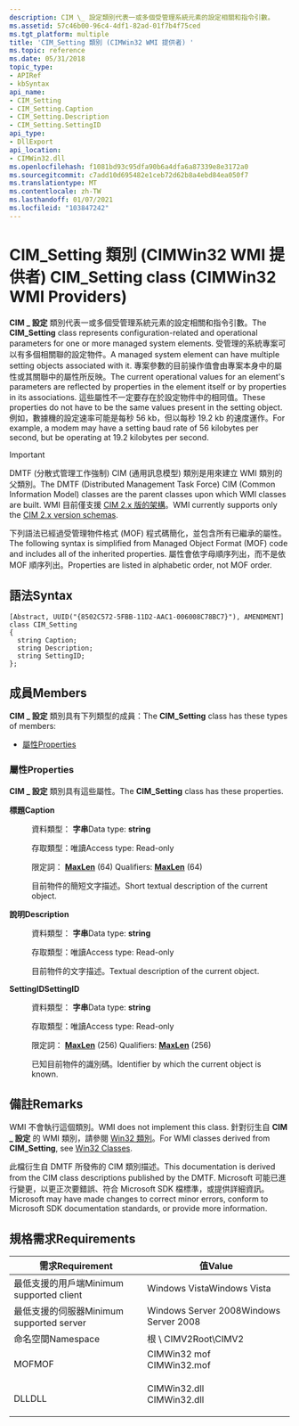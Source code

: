 ```yaml
---
description: CIM \_ 設定類別代表一或多個受管理系統元素的設定相關和指令引數。
ms.assetid: 57c46b00-96c4-4df1-82ad-01f7b4f75ced
ms.tgt_platform: multiple
title: 'CIM_Setting 類別 (CIMWin32 WMI 提供者) '
ms.topic: reference
ms.date: 05/31/2018
topic_type:
- APIRef
- kbSyntax
api_name:
- CIM_Setting
- CIM_Setting.Caption
- CIM_Setting.Description
- CIM_Setting.SettingID
api_type:
- DllExport
api_location:
- CIMWin32.dll
ms.openlocfilehash: f1081bd93c95dfa90b6a4dfa6a87339e8e3172a0
ms.sourcegitcommit: c7add10d695482e1ceb72d62b8a4ebd84ea050f7
ms.translationtype: MT
ms.contentlocale: zh-TW
ms.lasthandoff: 01/07/2021
ms.locfileid: "103847242"
---
```

# <a name="cim_setting-class-cimwin32-wmi-providers"></a><span data-ttu-id="3d7cf-103">CIM_Setting 類別 (CIMWin32 WMI 提供者) </span><span class="sxs-lookup"><span data-stu-id="3d7cf-103">CIM_Setting class (CIMWin32 WMI Providers)</span></span>

<span data-ttu-id="3d7cf-104">**CIM \_ 設定** 類別代表一或多個受管理系統元素的設定相關和指令引數。</span><span class="sxs-lookup"><span data-stu-id="3d7cf-104">The **CIM\_Setting** class represents configuration-related and operational parameters for one or more managed system elements.</span></span> <span data-ttu-id="3d7cf-105">受管理的系統專案可以有多個相關聯的設定物件。</span><span class="sxs-lookup"><span data-stu-id="3d7cf-105">A managed system element can have multiple setting objects associated with it.</span></span> <span data-ttu-id="3d7cf-106">專案參數的目前操作值會由專案本身中的屬性或其關聯中的屬性所反映。</span><span class="sxs-lookup"><span data-stu-id="3d7cf-106">The current operational values for an element's parameters are reflected by properties in the element itself or by properties in its associations.</span></span> <span data-ttu-id="3d7cf-107">這些屬性不一定要存在於設定物件中的相同值。</span><span class="sxs-lookup"><span data-stu-id="3d7cf-107">These properties do not have to be the same values present in the setting object.</span></span> <span data-ttu-id="3d7cf-108">例如，數據機的設定速率可能是每秒 56 kb，但以每秒 19.2 kb 的速度運作。</span><span class="sxs-lookup"><span data-stu-id="3d7cf-108">For example, a modem may have a setting baud rate of 56 kilobytes per second, but be operating at 19.2 kilobytes per second.</span></span>

> [!IMPORTANT]
> <span data-ttu-id="3d7cf-109">DMTF (分散式管理工作強制) CIM (通用訊息模型) 類別是用來建立 WMI 類別的父類別。</span><span class="sxs-lookup"><span data-stu-id="3d7cf-109">The DMTF (Distributed Management Task Force) CIM (Common Information Model) classes are the parent classes upon which WMI classes are built.</span></span> <span data-ttu-id="3d7cf-110">WMI 目前僅支援 [CIM 2.x 版的架構](https://dmtf.org/standards/cim/schemas)。</span><span class="sxs-lookup"><span data-stu-id="3d7cf-110">WMI currently supports only the [CIM 2.x version schemas](https://dmtf.org/standards/cim/schemas).</span></span>

 

<span data-ttu-id="3d7cf-111">下列語法已經過受管理物件格式 (MOF) 程式碼簡化，並包含所有已繼承的屬性。</span><span class="sxs-lookup"><span data-stu-id="3d7cf-111">The following syntax is simplified from Managed Object Format (MOF) code and includes all of the inherited properties.</span></span> <span data-ttu-id="3d7cf-112">屬性會依字母順序列出，而不是依 MOF 順序列出。</span><span class="sxs-lookup"><span data-stu-id="3d7cf-112">Properties are listed in alphabetic order, not MOF order.</span></span>

## <a name="syntax"></a><span data-ttu-id="3d7cf-113">語法</span><span class="sxs-lookup"><span data-stu-id="3d7cf-113">Syntax</span></span>

``` syntax
[Abstract, UUID("{8502C572-5FBB-11D2-AAC1-006008C78BC7}"), AMENDMENT]
class CIM_Setting
{
  string Caption;
  string Description;
  string SettingID;
};
```

## <a name="members"></a><span data-ttu-id="3d7cf-114">成員</span><span class="sxs-lookup"><span data-stu-id="3d7cf-114">Members</span></span>

<span data-ttu-id="3d7cf-115">**CIM \_ 設定** 類別具有下列類型的成員：</span><span class="sxs-lookup"><span data-stu-id="3d7cf-115">The **CIM\_Setting** class has these types of members:</span></span>

-   [<span data-ttu-id="3d7cf-116">屬性</span><span class="sxs-lookup"><span data-stu-id="3d7cf-116">Properties</span></span>](#properties)

### <a name="properties"></a><span data-ttu-id="3d7cf-117">屬性</span><span class="sxs-lookup"><span data-stu-id="3d7cf-117">Properties</span></span>

<span data-ttu-id="3d7cf-118">**CIM \_ 設定** 類別具有這些屬性。</span><span class="sxs-lookup"><span data-stu-id="3d7cf-118">The **CIM\_Setting** class has these properties.</span></span>

<dl> <dt>

<span data-ttu-id="3d7cf-119">**標題**</span><span class="sxs-lookup"><span data-stu-id="3d7cf-119">**Caption**</span></span>
</dt> <dd> <dl> <dt>

<span data-ttu-id="3d7cf-120">資料類型： **字串**</span><span class="sxs-lookup"><span data-stu-id="3d7cf-120">Data type: **string**</span></span>
</dt> <dt>

<span data-ttu-id="3d7cf-121">存取類型：唯讀</span><span class="sxs-lookup"><span data-stu-id="3d7cf-121">Access type: Read-only</span></span>
</dt> <dt>

<span data-ttu-id="3d7cf-122">限定詞： [**MaxLen**](/windows/desktop/WmiSdk/standard-qualifiers) (64) </span><span class="sxs-lookup"><span data-stu-id="3d7cf-122">Qualifiers: [**MaxLen**](/windows/desktop/WmiSdk/standard-qualifiers) (64)</span></span>
</dt> </dl>

<span data-ttu-id="3d7cf-123">目前物件的簡短文字描述。</span><span class="sxs-lookup"><span data-stu-id="3d7cf-123">Short textual description of the current object.</span></span>

</dd> <dt>

<span data-ttu-id="3d7cf-124">**說明**</span><span class="sxs-lookup"><span data-stu-id="3d7cf-124">**Description**</span></span>
</dt> <dd> <dl> <dt>

<span data-ttu-id="3d7cf-125">資料類型： **字串**</span><span class="sxs-lookup"><span data-stu-id="3d7cf-125">Data type: **string**</span></span>
</dt> <dt>

<span data-ttu-id="3d7cf-126">存取類型：唯讀</span><span class="sxs-lookup"><span data-stu-id="3d7cf-126">Access type: Read-only</span></span>
</dt> </dl>

<span data-ttu-id="3d7cf-127">目前物件的文字描述。</span><span class="sxs-lookup"><span data-stu-id="3d7cf-127">Textual description of the current object.</span></span>

</dd> <dt>

<span data-ttu-id="3d7cf-128">**SettingID**</span><span class="sxs-lookup"><span data-stu-id="3d7cf-128">**SettingID**</span></span>
</dt> <dd> <dl> <dt>

<span data-ttu-id="3d7cf-129">資料類型： **字串**</span><span class="sxs-lookup"><span data-stu-id="3d7cf-129">Data type: **string**</span></span>
</dt> <dt>

<span data-ttu-id="3d7cf-130">存取類型：唯讀</span><span class="sxs-lookup"><span data-stu-id="3d7cf-130">Access type: Read-only</span></span>
</dt> <dt>

<span data-ttu-id="3d7cf-131">限定詞： [**MaxLen**](/windows/desktop/WmiSdk/standard-qualifiers) (256) </span><span class="sxs-lookup"><span data-stu-id="3d7cf-131">Qualifiers: [**MaxLen**](/windows/desktop/WmiSdk/standard-qualifiers) (256)</span></span>
</dt> </dl>

<span data-ttu-id="3d7cf-132">已知目前物件的識別碼。</span><span class="sxs-lookup"><span data-stu-id="3d7cf-132">Identifier by which the current object is known.</span></span>

</dd> </dl>

## <a name="remarks"></a><span data-ttu-id="3d7cf-133">備註</span><span class="sxs-lookup"><span data-stu-id="3d7cf-133">Remarks</span></span>

<span data-ttu-id="3d7cf-134">WMI 不會執行這個類別。</span><span class="sxs-lookup"><span data-stu-id="3d7cf-134">WMI does not implement this class.</span></span> <span data-ttu-id="3d7cf-135">針對衍生自 **CIM \_ 設定** 的 WMI 類別，請參閱 [Win32 類別](win32-provider.md)。</span><span class="sxs-lookup"><span data-stu-id="3d7cf-135">For WMI classes derived from **CIM\_Setting**, see [Win32 Classes](win32-provider.md).</span></span>

<span data-ttu-id="3d7cf-136">此檔衍生自 DMTF 所發佈的 CIM 類別描述。</span><span class="sxs-lookup"><span data-stu-id="3d7cf-136">This documentation is derived from the CIM class descriptions published by the DMTF.</span></span> <span data-ttu-id="3d7cf-137">Microsoft 可能已進行變更，以更正次要錯誤、符合 Microsoft SDK 檔標準，或提供詳細資訊。</span><span class="sxs-lookup"><span data-stu-id="3d7cf-137">Microsoft may have made changes to correct minor errors, conform to Microsoft SDK documentation standards, or provide more information.</span></span>

## <a name="requirements"></a><span data-ttu-id="3d7cf-138">規格需求</span><span class="sxs-lookup"><span data-stu-id="3d7cf-138">Requirements</span></span>



| <span data-ttu-id="3d7cf-139">需求</span><span class="sxs-lookup"><span data-stu-id="3d7cf-139">Requirement</span></span> | <span data-ttu-id="3d7cf-140">值</span><span class="sxs-lookup"><span data-stu-id="3d7cf-140">Value</span></span> |
|-------------------------------------|-----------------------------------------------------------------------------------------|
| <span data-ttu-id="3d7cf-141">最低支援的用戶端</span><span class="sxs-lookup"><span data-stu-id="3d7cf-141">Minimum supported client</span></span><br/> | <span data-ttu-id="3d7cf-142">Windows Vista</span><span class="sxs-lookup"><span data-stu-id="3d7cf-142">Windows Vista</span></span><br/>                                                                |
| <span data-ttu-id="3d7cf-143">最低支援的伺服器</span><span class="sxs-lookup"><span data-stu-id="3d7cf-143">Minimum supported server</span></span><br/> | <span data-ttu-id="3d7cf-144">Windows Server 2008</span><span class="sxs-lookup"><span data-stu-id="3d7cf-144">Windows Server 2008</span></span><br/>                                                          |
| <span data-ttu-id="3d7cf-145">命名空間</span><span class="sxs-lookup"><span data-stu-id="3d7cf-145">Namespace</span></span><br/>                | <span data-ttu-id="3d7cf-146">根 \\ CIMV2</span><span class="sxs-lookup"><span data-stu-id="3d7cf-146">Root\\CIMV2</span></span><br/>                                                                  |
| <span data-ttu-id="3d7cf-147">MOF</span><span class="sxs-lookup"><span data-stu-id="3d7cf-147">MOF</span></span><br/>                      | <dl> <span data-ttu-id="3d7cf-148"><dt>CIMWin32 mof</dt></span><span class="sxs-lookup"><span data-stu-id="3d7cf-148"><dt>CIMWin32.mof</dt></span></span> </dl> |
| <span data-ttu-id="3d7cf-149">DLL</span><span class="sxs-lookup"><span data-stu-id="3d7cf-149">DLL</span></span><br/>                      | <dl> <span data-ttu-id="3d7cf-150"><dt>CIMWin32.dll</dt></span><span class="sxs-lookup"><span data-stu-id="3d7cf-150"><dt>CIMWin32.dll</dt></span></span> </dl> |



 

